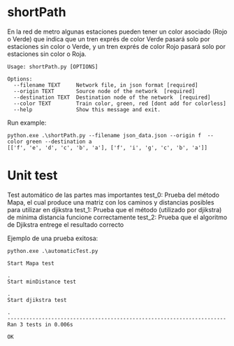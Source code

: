 # shortPath
En la red de metro algunas estaciones pueden tener un color asociado (Rojo o Verde) que indica que un tren exprés de color Verde pasará solo por estaciones sin color o Verde, y un tren exprés de color Rojo pasará solo por estaciones sin color o Roja.
```console
Usage: shortPath.py [OPTIONS]

Options:
  --filename TEXT     Network file, in json format [required]
  --origin TEXT       Source node of the network  [required]
  --destination TEXT  Destination node of the network  [required]
  --color TEXT        Train color, green, red [dont add for colorless]
  --help              Show this message and exit.
  ```
  Run example:
  
  ```console
  python.exe .\shortPath.py --filename json_data.json --origin f  --color green --destination a
  [['f', 'e', 'd', 'c', 'b', 'a'], ['f', 'i', 'g', 'c', 'b', 'a']]
  ```
  
  # Unit test
  Test automático de las partes mas importantes
  test_0: Prueba del método Mapa, el cual produce una matriz con los caminos y distancias posibles para utilizar en djikstra
  test_1: Prueba que el método (utilizado por djikstra) de mínima distancia funcione correctamente
  test_2: Prueba que el algoritmo de Djikstra entrege el resultado correcto
  
  Ejemplo de una prueba exitosa:
```console
python.exe .\automaticTest.py

Start Mapa test

.
Start minDistance test

.
Start djikstra test

.
----------------------------------------------------------------------
Ran 3 tests in 0.006s

OK
```
